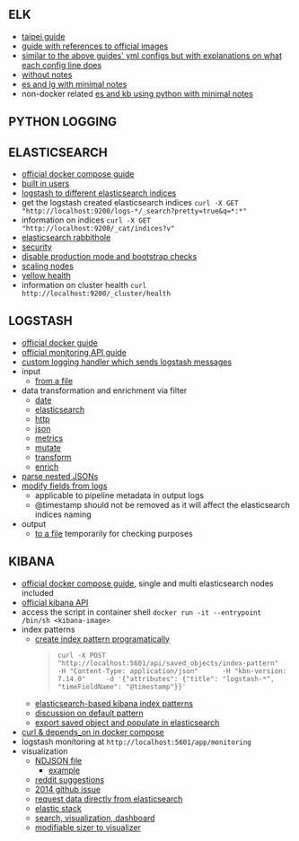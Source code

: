 ## ELK
- [taipei guide](https://github.com/twtrubiks/docker-elk-tutorial?tab=readme-ov-file#docker-logging--elk)
- [guide with references to official images](https://github.com/deviantony/docker-elk?tab=readme-ov-file#how-to-configure-elasticsearch)
- [similar to the above guides' yml configs but with explanations on what each config line does](https://github.com/KnightChaser/docker-elk-winlogbeat)
- [without notes](https://github.com/deviantony/docker-elk?tab=readme-ov-file#how-to-configure-elasticsearch)
- [es and lg with minimal notes](https://medium.com/@quangdutran809/elasticsearch-docker-compose-with-pre-loaded-data-from-json-file-using-logstash-58e86ed6be05)
- non-docker related [es and kb using python with minimal notes](https://codezup.com/building-a-real-time-analytics-dashboard-with-elasticsearch-and-kibana/)

## PYTHON LOGGING

## ELASTICSEARCH
- [official docker compose guide](https://www.elastic.co/guide/en/elasticsearch/reference/current/docker.html#docker-compose-file)
- [built in users](https://www.elastic.co/guide/en/elasticsearch/reference/current/built-in-users.html)
- [logstash to different elasticsearch indices](https://www.elastic.co/guide/en/logstash/current/plugins-outputs-elasticsearch.html#_writing_to_different_indices_best_practices)
- get the logstash created elasticsearch indices `curl -X GET "http://localhost:9200/logs-*/_search?pretty=true&q=*:*"
`
- information on indices `curl -X GET "http://localhost:9200/_cat/indices?v"`
- [elasticsearch rabbithole](https://blog.patricktriest.com/text-search-docker-elasticsearch/)
- [security](https://www.elastic.co/guide/en/elasticsearch/reference/current/security-settings.html)
- [disable production mode and bootstrap checks](https://www.elastic.co/guide/en/elasticsearch/reference/current/bootstrap-checks.html)
- [scaling nodes](https://github.com/deviantony/docker-elk/wiki/Elasticsearch-cluster)
- [yellow health](https://stackoverflow.com/a/60819899)
- information on cluster health `curl http://localhost:9200/_cluster/health`

## LOGSTASH
- [official docker guide](https://www.elastic.co/guide/en/logstash/current/docker-config.html)
- [official monitoring API guide](https://www.elastic.co/guide/en/logstash/current/monitoring-logstash.html)
- [custom logging handler which sends logstash messages](https://github.com/vklochan/python-logstash?tab=readme-ov-file)
- input
    - [from a file](https://www.elastic.co/guide/en/logstash/current/plugins-inputs-file.html)
- data transformation and enrichment via filter
    - [date](https://github.com/logstash-plugins/logstash-filter-date/blob/main/docs/index.asciidoc)
    - [elasticsearch](https://github.com/logstash-plugins/logstash-filter-elasticsearch/blob/main/docs/index.asciidoc)
    - [http](https://github.com/logstash-plugins/logstash-filter-http/blob/main/docs/index.asciidoc)
    - [json](https://github.com/logstash-plugins/logstash-filter-json/blob/main/docs/index.asciidoc)
    - [metrics](https://github.com/logstash-plugins/logstash-filter-metrics/blob/main/docs/index.asciidoc)
    - [mutate](https://github.com/logstash-plugins/logstash-filter-mutate/blob/main/docs/index.asciidoc)
    - [transform](https://www.elastic.co/guide/en/logstash/current/core-operations.html)
    - [enrich](https://www.elastic.co/guide/en/logstash/current/lookup-enrichment.html)
- [parse nested JSONs](https://stackoverflow.com/a/43234427)
- [modify fields from logs](https://www.elastic.co/guide/en/logstash/current/plugins-filters-mutate.html)
    - applicable to pipeline metadata in output logs
    - @timestamp should not be removed as it will affect the elasticsearch indices naming
- output
    - [to a file](https://www.elastic.co/guide/en/logstash/current/plugins-outputs-file.html) temporarily for checking purposes

## KIBANA
- [official docker compose guide](https://www.elastic.co/guide/en/kibana/current/docker.html), single and multi elasticsearch nodes included
- [official kibana API](https://www.elastic.co/guide/en/kibana/7.17/api.html)
- access the script in container shell `docker run -it --entrypoint /bin/sh <kibana-image>`
- index patterns
    - [create index pattern programatically](https://stackoverflow.com/questions/71615665/how-to-create-index-pattern-in-elastic-seach-programmatically)
        > `curl -X POST "http://localhost:5601/api/saved_objects/index-pattern"     -H "Content-Type: application/json"      -H "kbn-version: 7.14.0"     -d '{"attributes": {"title": "logstash-*", "timeFieldName": "@timestamp"}}'`
    - [elasticsearch-based kibana index patterns](https://github.com/devopsmakers/kibana-index-pattern-creator)
    - [discussion on default pattern](https://discuss.elastic.co/t/how-to-create-a-default-index-pattern-via-kibana-api/238905/2)
    - [export saved object and populate in elasticsearch](https://discuss.elastic.co/t/running-kibana-in-docker-default-index-patterns/206300)
- [curl & depends_on in docker compose](https://thriveread.com/install-curl-in-docker-container/)
- logstash monitoring at `http://localhost:5601/app/monitoring`
- visualization
    - [NDJSON file](https://stackoverflow.com/a/69061674)
        - [example](https://forum.opensearch.org/t/can-we-use-kibana-rest-apis-to-create-the-dashboards-programmatically-in-opensearchdashboard/7397/3)
    - [reddit suggestions](https://www.reddit.com/r/elasticsearch/comments/13jg2kg/create_visualizations_and_add_them_in_dashboard/)
    - [2014 github issue](https://github.com/elastic/kibana/issues/1190)
    - [request data directly from elasticsearch](https://discuss.elastic.co/t/get-data-from-visualize-dashboard-using-the-api/83684/8)
    - [elastic stack](https://discuss.elastic.co/t/building-kibana-dashboard-dynamically/33713)
    - [search, visualization, dashboard](https://discuss.elastic.co/t/how-to-create-visualization-on-the-fly-using-a-script/31255/4)
    - [modifiable sizer to visualizer](https://github.com/mohclips/elastic_index_sizer/blob/main/src/get_size.py)
